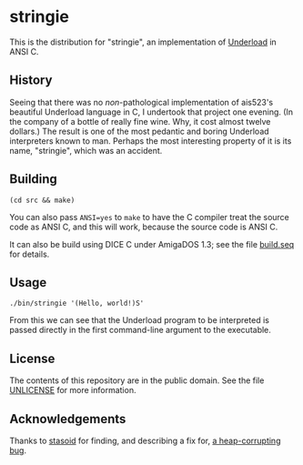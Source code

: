 stringie
========

This is the distribution for "stringie", an implementation of [Underload][] in
ANSI C.

[Underload]: http://esolangs.org/wiki/Underload

History
-------

Seeing that there was no _non_-pathological implementation of ais523's
beautiful Underload language in C, I undertook that project one evening.
(In the company of a bottle of really fine wine.  Why, it cost almost twelve
dollars.)  The result is one of the most pedantic and boring Underload
interpreters known to man.  Perhaps the most interesting property of it is its
name, "stringie", which was an accident.

Building
--------

    (cd src && make)

You can also pass `ANSI=yes` to `make` to have the C compiler treat the source
code as ANSI C, and this will work, because the source code is ANSI C.

It can also be build using DICE C under AmigaDOS 1.3; see the file
[build.seq](build.seq) for details.

Usage
-----

    ./bin/stringie '(Hello, world!)S'

From this we can see that the Underload program to be interpreted is passed
directly in the first command-line argument to the executable.

License
-------

The contents of this repository are in the public domain.  See the file
[UNLICENSE](UNLICENSE) for more information.

Acknowledgements
----------------

Thanks to [stasoid](https://github.com/stasoid) for finding, and describing a
fix for, [a heap-corrupting bug](https://github.com/catseye/Dipple/issues/2).

